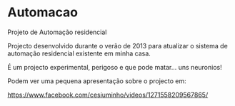 # Automacao
Projeto de Automação residencial

Projecto desenvolvido durante o verão de 2013 para atualizar o sistema de automação residencial existente em minha casa.

É um projecto experimental, perigoso e que pode matar... uns neuronios!

Podem ver uma pequena apresentação sobre o projecto em:

https://www.facebook.com/cesiuminho/videos/1271558209567865/

